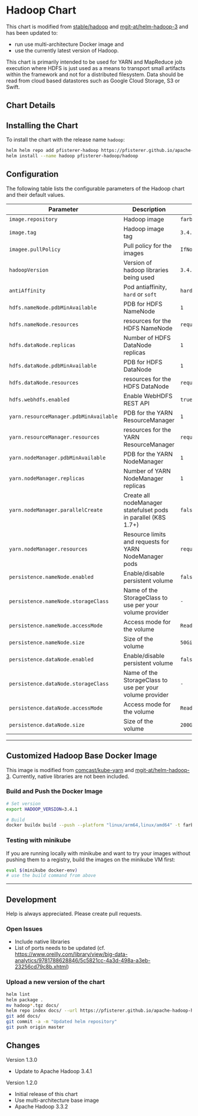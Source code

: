 # Hadoop Chart

This chart is modified from [stable/hadoop](https://github.com/helm/charts/tree/master/stable/hadoop) and [mgit-at/helm-hadoop-3](https://github.com/mgit-at/helm-hadoop-3) and has been updated to:

- run use multi-architecture Docker image and
- use the currently latest version of Hadoop.

This chart is primarily intended to be used for YARN and MapReduce job execution where HDFS is just used as a means to transport small artifacts within the framework and not for a distributed filesystem. Data should be read from cloud based datastores such as Google Cloud Storage, S3 or Swift.

## Chart Details

## Installing the Chart

To install the chart with the release name `hadoop`:

```bash
helm helm repo add pfisterer-hadoop https://pfisterer.github.io/apache-hadoop-helm/
helm install --name hadoop pfisterer-hadoop/hadoop
```

## Configuration

The following table lists the configurable parameters of the Hadoop chart and their default values.

| Parameter                              | Description                                                    | Default                                                           |
| -------------------------------------- | -------------------------------------------------------------- | ----------------------------------------------------------------- |
| `image.repository`                     | Hadoop image                                                   | `farberg/apache-hadoop`                                           |
| `image.tag`                            | Hadoop image tag                                               | `3.4.1`                                                           |
| `imagee.pullPolicy`                    | Pull policy for the images                                     | `IfNotPresent`                                                    |
| `hadoopVersion`                        | Version of hadoop libraries being used                         | `3.4.1`                                                           |
| `antiAffinity`                         | Pod antiaffinity, `hard` or `soft`                             | `hard`                                                            |
| `hdfs.nameNode.pdbMinAvailable`        | PDB for HDFS NameNode                                          | `1`                                                               |
| `hdfs.nameNode.resources`              | resources for the HDFS NameNode                                | `requests:memory=256Mi,cpu=10m,limits:memory=2048Mi,cpu=1000m`    |
| `hdfs.dataNode.replicas`               | Number of HDFS DataNode replicas                               | `1`                                                               |
| `hdfs.dataNode.pdbMinAvailable`        | PDB for HDFS DataNode                                          | `1`                                                               |
| `hdfs.dataNode.resources`              | resources for the HDFS DataNode                                | `requests:memory=256Mi,cpu=10m,limits:memory=2048Mi,cpu=1000m`    |
| `hdfs.webhdfs.enabled`                 | Enable WebHDFS REST API                                        | `true`                                                            |
| `yarn.resourceManager.pdbMinAvailable` | PDB for the YARN ResourceManager                               | `1`                                                               |
| `yarn.resourceManager.resources`       | resources for the YARN ResourceManager                         | `requests:memory=256Mi,cpu=10m,limits:memory=2048Mi,cpu=1000m`    |
| `yarn.nodeManager.pdbMinAvailable`     | PDB for the YARN NodeManager                                   | `1`                                                               |
| `yarn.nodeManager.replicas`            | Number of YARN NodeManager replicas                            | `1`                                                               |
| `yarn.nodeManager.parallelCreate`      | Create all nodeManager statefulset pods in parallel (K8S 1.7+) | `false`                                                           |
| `yarn.nodeManager.resources`           | Resource limits and requests for YARN NodeManager pods         | `requests:memory=2048Mi,cpu=1000m,limits:memory=2048Mi,cpu=1000m` |
| `persistence.nameNode.enabled`         | Enable/disable persistent volume                               | `false`                                                           |
| `persistence.nameNode.storageClass`    | Name of the StorageClass to use per your volume provider       | `-`                                                               |
| `persistence.nameNode.accessMode`      | Access mode for the volume                                     | `ReadWriteOnce`                                                   |
| `persistence.nameNode.size`            | Size of the volume                                             | `50Gi`                                                            |
| `persistence.dataNode.enabled`         | Enable/disable persistent volume                               | `false`                                                           |
| `persistence.dataNode.storageClass`    | Name of the StorageClass to use per your volume provider       | `-`                                                               |
| `persistence.dataNode.accessMode`      | Access mode for the volume                                     | `ReadWriteOnce`                                                   |
| `persistence.dataNode.size`            | Size of the volume                                             | `200Gi`                                                           |


---

## Customized Hadoop Base Docker Image

This image is modified from [comcast/kube-yarn](https://github.com/Comcast/kube-yarn/tree/add-hadoop-image-versions) and [mgit-at/helm-hadoop-3](https://github.com/mgit-at/helm-hadoop-3). Currently, native libraries are not been included.

### Build and Push the Docker Image

```bash
# Set version
export HADOOP_VERSION=3.4.1

# Build
docker buildx build --push --platform "linux/arm64,linux/amd64" -t farberg/apache-hadoop:latest -t farberg/apache-hadoop:$HADOOP_VERSION .
```

### Testing with minikube

If you are running locally with minikube and want to try your images without pushing them to a registry, build the images on the minikube VM first:

```bash
eval $(minikube docker-env)
# use the build command from above
```

---

## Development

Help is always appreciated. Please create pull requests.

### Open Issues

- Include native libraries
- List of ports needs to be updated (cf. https://www.oreilly.com/library/view/big-data-analytics/9781788628846/5c5821cc-4a3d-498a-a3eb-23256cd79c8b.xhtml)

### Upload a new version of the chart

```bash
helm lint
helm package .
mv hadoop*.tgz docs/
helm repo index docs/ --url https://pfisterer.github.io/apache-hadoop-helm/
git add docs/
git commit -a -m "Updated helm repository"
git push origin master
```

## Changes

Version 1.3.0
- Update to Apache Hadoop 3.4.1

Version 1.2.0
- Initial release of this chart
- Use multi-architecture base image
- Apache Hadoop 3.3.2
